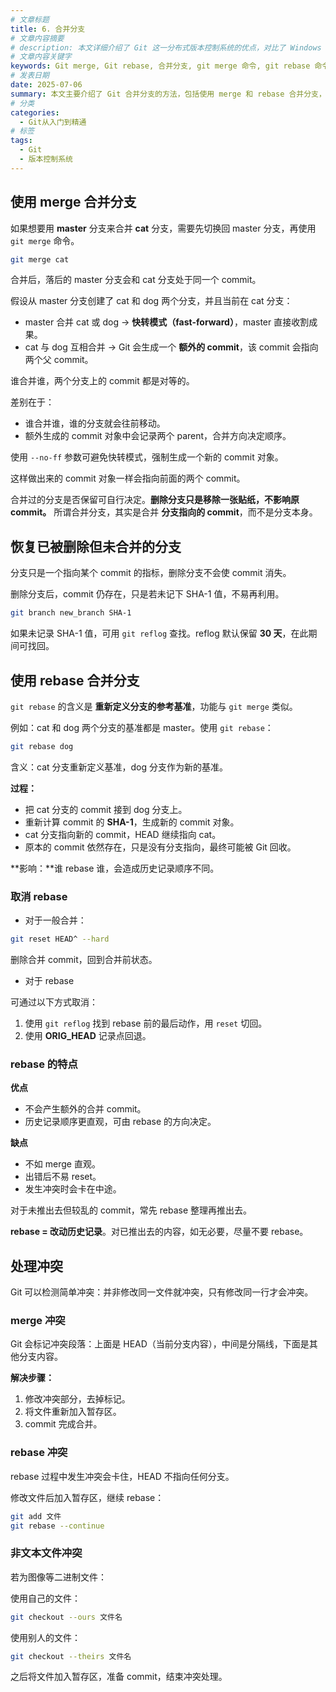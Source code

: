 ```yaml
---
# 文章标题
title: 6. 合并分支
# 文章内容摘要
# description: 本文详细介绍了 Git 这一分布式版本控制系统的优点，对比了 Windows 与 macOS/Linux 系统下的常用命令，讲解了 vim 操作模式及常用命令，还阐述了 Git 的基本配置、特定项目配置和命令缩写设置等内容。
# 文章内容关键字
keywords: Git merge, Git rebase, 合并分支, git merge 命令, git rebase 命令, Git 冲突处理, Git 快转合并, fast-forward, rebase 与 merge 区别, Git reflog, 恢复删除分支, Git ORIG_HEAD, Git 冲突解决, ours theirs 冲突, Git 分支管理, Git 历史记录优化
# 发表日期
date: 2025-07-06
summary: 本文主要介绍了 Git 合并分支的方法，包括使用 merge 和 rebase 合并分支，以及如何处理合并冲突。
# 分类
categories:
  - Git从入门到精通
# 标签
tags:
  - Git
  - 版本控制系统
---
```


## 使用 merge 合并分支

如果想要用 **master** 分支来合并 **cat** 分支，需要先切换回 master 分支，再使用 `git merge` 命令。

```bash
git merge cat
```

合并后，落后的 master 分支会和 cat 分支处于同一个 commit。

假设从 master 分支创建了 cat 和 dog 两个分支，并且当前在 cat 分支：

- master 合并 cat 或 dog → **快转模式（fast-forward）**，master 直接收割成果。
- cat 与 dog 互相合并 → Git 会生成一个 **额外的 commit**，该 commit 会指向两个父 commit。

谁合并谁，两个分支上的 commit 都是对等的。

差别在于：

- 谁合并谁，谁的分支就会往前移动。
- 额外生成的 commit 对象中会记录两个 parent，合并方向决定顺序。

使用 `--no-ff` 参数可避免快转模式，强制生成一个新的 commit 对象。

这样做出来的 commit 对象一样会指向前面的两个 commit。

合并过的分支是否保留可自行决定。**删除分支只是移除一张贴纸，不影响原 commit。**
所谓合并分支，其实是合并 **分支指向的 commit**，而不是分支本身。

## 恢复已被删除但未合并的分支

分支只是一个指向某个 commit 的指标，删除分支不会使 commit 消失。

删除分支后，commit 仍存在，只是若未记下 SHA-1 值，不易再利用。

```bash
git branch new_branch SHA-1
```

如果未记录 SHA-1 值，可用 `git reflog` 查找。reflog 默认保留 **30 天**，在此期间可找回。

## 使用 rebase 合并分支

`git rebase` 的含义是 **重新定义分支的参考基准**，功能与 `git merge` 类似。

例如：cat 和 dog 两个分支的基准都是 master。使用 `git rebase`：

```bash
git rebase dog
```

含义：cat 分支重新定义基准，dog 分支作为新的基准。

**过程：**

- 把 cat 分支的 commit 接到 dog 分支上。
- 重新计算 commit 的 **SHA-1**，生成新的 commit 对象。
- cat 分支指向新的 commit，HEAD 继续指向 cat。
- 原本的 commit 依然存在，只是没有分支指向，最终可能被 Git 回收。

**影响：**谁 rebase 谁，会造成历史记录顺序不同。

### 取消 rebase

- 对于一般合并：

```bash
git reset HEAD^ --hard
```

删除合并 commit，回到合并前状态。

- 对于 rebase

可通过以下方式取消：

1. 使用 `git reflog` 找到 rebase 前的最后动作，用 `reset` 切回。
2. 使用 **ORIG_HEAD** 记录点回退。

### rebase 的特点

**优点**

- 不会产生额外的合并 commit。
- 历史记录顺序更直观，可由 rebase 的方向决定。

**缺点**

- 不如 merge 直观。
- 出错后不易 reset。
- 发生冲突时会卡在中途。

对于未推出去但较乱的 commit，常先 rebase 整理再推出去。

**rebase = 改动历史记录**。对已推出去的内容，如无必要，尽量不要 rebase。

## 处理冲突

Git 可以检测简单冲突：并非修改同一文件就冲突，只有修改同一行才会冲突。

### merge 冲突

Git 会标记冲突段落：上面是 HEAD（当前分支内容），中间是分隔线，下面是其他分支内容。

**解决步骤：**

1. 修改冲突部分，去掉标记。
2. 将文件重新加入暂存区。
3. commit 完成合并。

### rebase 冲突

rebase 过程中发生冲突会卡住，HEAD 不指向任何分支。

修改文件后加入暂存区，继续 rebase：

```bash
git add 文件
git rebase --continue
```

### 非文本文件冲突

若为图像等二进制文件：

使用自己的文件：

```bash
git checkout --ours 文件名
```

使用别人的文件：

```bash
git checkout --theirs 文件名
```

之后将文件加入暂存区，准备 commit，结束冲突处理。
